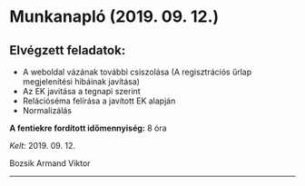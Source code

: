 # Munkanapló (2019. 09. 12.)

## Elvégzett feladatok:

* A weboldal vázának további csiszolása (A regisztrációs űrlap megjelenítési hibáinak javítása) 
* Az EK javitása a tegnapi szerint
* Relációséma felírása a javított EK alapján
* Normalizálás

**A fentiekre fordított időmennyiség:** 8 óra

*Kelt:* 2019. 09. 12.  

Bozsik Armand Viktor

---